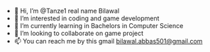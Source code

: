 - 👋 Hi, I’m @Tanze1 real name Bilawal
- 👀 I’m interested in coding and game development
- 🌱 I’m currently learning in Bachelors in Computer Science
- 💞️ I’m looking to collaborate on game project
- 📫 You can reach me by this gmail bilawal.abbas501@gmail.com

<!---
Tanze1/Tanze1 is a ✨ special ✨ repository because its `README.md` (this file) appears on your GitHub profile.
You can click the Preview link to take a look at your changes.
--->
